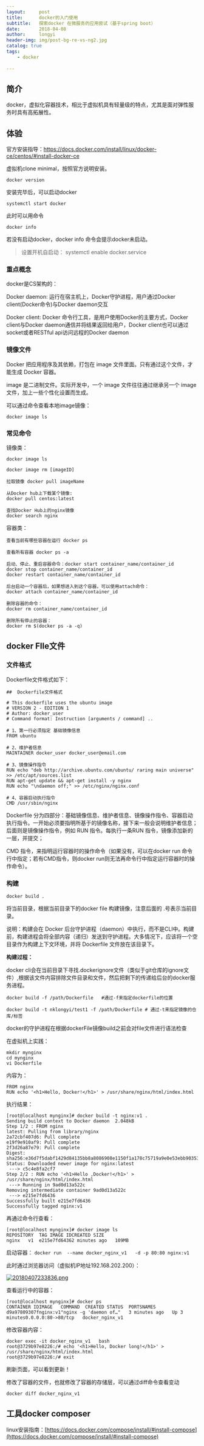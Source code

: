 ```yaml
---
layout:     post
title:      docker的入门使用
subtitle:   探索docker 在微服务的应用尝试（基于spring boot）
date:       2018-04-08
author:     longyi
header-img: img/post-bg-re-vs-ng2.jpg
catalog: true
tags:
    - docker
    
---
```


## 简介

docker，虚拟化容器技术，相比于虚拟机具有轻量级的特点，尤其是面对弹性服务时具有高拓展性。

## 体验

官方安装指导：https://docs.docker.com/install/linux/docker-ce/centos/#install-docker-ce

虚拟机clone minimal，按照官方说明安装。

    docker version 

安装完毕后，可以启动docker

    systemctl start docker

此时可以用命令

    docker info 


若没有启动docker，docker info 命令会提示docker未启动。

>设置开机自启动：
systemctl enable docker.service

### 重点概念

docker是CS架构的：

Docker daemon: 运行在宿主机上，Docker守护进程，用户通过Docker client(Docker命令)与Docker daemon交互

Docker client: Docker 命令行工具，是用户使用Docker的主要方式，Docker client与Docker daemon通信并将结果返回给用户，Docker client也可以通过socket或者RESTful api访问远程的Docker daemon

### 镜像文件

Docker 把应用程序及其依赖，打包在 image 文件里面。只有通过这个文件，才能生成 Docker 容器。

image 是二进制文件。实际开发中，一个 image 文件往往通过继承另一个 image 文件，加上一些个性化设置而生成。

可以通过命令查看本地image镜像：

    docker image ls

### 常见命令

镜像类：

    docker image ls

	docker image rm [imageID]

    拉取镜像 docker pull imageName

	从Docker hub上下载某个镜像:
	docker pull centos:latest

	查找Docker Hub上的nginx镜像
	docker search nginx

容器类：

    查看当前有哪些容器在运行 docker ps

    查看所有容器 docker ps -a

	启动、停止、重启容器命令：docker start container_name/container_id
    docker stop container_name/container_id
    docker restart container_name/container_id

    后台启动一个容器后，如果想进入到这个容器，可以使用attach命令：
	docker attach container_name/container_id

	删除容器的命令：
	docker rm container_name/container_id

	删除所有停止的容器：
	docker rm $(docker ps -a -q)


## docker FIle文件

### 文件格式

Dockerfile文件格式如下：

    ##  Dockerfile文件格式
    
    # This dockerfile uses the ubuntu image
    # VERSION 2 - EDITION 1
    # Author: docker_user
    # Command format: Instruction [arguments / command] ..
     
    # 1、第一行必须指定 基础镜像信息
    FROM ubuntu
     
    # 2、维护者信息
    MAINTAINER docker_user docker_user@email.com
     
    # 3、镜像操作指令
    RUN echo "deb http://archive.ubuntu.com/ubuntu/ raring main universe" >> /etc/apt/sources.list
    RUN apt-get update && apt-get install -y nginx
    RUN echo "\ndaemon off;" >> /etc/nginx/nginx.conf
     
    # 4、容器启动执行指令
    CMD /usr/sbin/nginx

Dockerfile 分为四部分：基础镜像信息、维护者信息、镜像操作指令、容器启动执行指令。一开始必须要指明所基于的镜像名称，接下来一般会说明维护者信息；后面则是镜像操作指令，例如 RUN 指令。每执行一条RUN 指令，镜像添加新的一层，并提交；

CMD 指令，来指明运行容器时的操作命令（如果没有，可以在docker run 命令行中指定；若有CMD指令，则docker run则无法再命令行中指定运行容器时的操作命令）。

### 构建

    docker build .

将当前目录，根据当前目录下的docker file 构建镜像，注意后面的 .号表示当前目录。

说明：构建会在 Docker 后台守护进程（daemon）中执行，而不是CLI中。构建前，构建进程会将全部内容（递归）发送到守护进程。大多情况下，应该将一个空目录作为构建上下文环境，并将 Dockerfile 文件放在该目录下。

**构建过程：**

docker cli会在当前目录下寻找.dockerignore文件（类似于git仓库的ignore文件）,根据该文件内容排除文件目录和文件，然后把剩下的传递给后台的docker服务进程。
    
    docker build -f /path/Dockerfile   #通过-f来指定dockerfile的位置

	docker build -t nklongyi/test1 -f /path/Dockerfile # 通过-t来指定镜像的仓库/标签

docker的守护进程在根据dockerFile镜像build之前会对file文件进行语法检查

在虚拟机上实践：

    mkdir mynginx
    cd mynginx
    vi Dockerfile

内容为：
    
    FROM nginx
    RUN echo '<h1>Hello, Docker!</h1>' > /usr/share/nginx/html/index.html

执行结果：

    [root@localhost mynginx]# docker build -t nginx:v1 .
    Sending build context to Docker daemon  2.048kB
    Step 1/2 : FROM nginx
    latest: Pulling from library/nginx
    2a72cbf407d6: Pull complete 
    e19f9e910af9: Pull complete 
    2f3d26a87e79: Pull complete 
    Digest: sha256:e36d7f5dabf1429d84135bb8a8086908e1150f1a178c75719a9e0e53ebb90353
    Status: Downloaded newer image for nginx:latest
     ---> c5c4e8fa2cf7
    Step 2/2 : RUN echo '<h1>Hello ,Docker!</h1>' > /usr/share/nginx/html/index.html
     ---> Running in 9ad0d13a522c
    Removing intermediate container 9ad0d13a522c
     ---> e215e7fd6436
    Successfully built e215e7fd6436
    Successfully tagged nginx:v1

再通过命令行查看：

    [root@localhost mynginx]# docker image ls
    REPOSITORY  TAG IMAGE IDCREATED SIZE
    nginx   v1  e215e7fd64362 minutes ago   109MB

启动容器：
    `docker run  --name docker_nginx_v1   -d -p 80:80 nginx:v1`

此时通过浏览器访问（虚拟机IP地址192.168.202.200）：

[![20180407233836.png](https://s17.postimg.org/iqiru9owv/20180407233836.png)](https://postimg.org/image/tq3z5vfbv/)

查看运行中的容器：

    [root@localhost mynginx]# docker ps
    CONTAINER IDIMAGE   COMMAND  CREATED STATUS  PORTSNAMES
    d9a97809307fnginx:v1"nginx -g 'daemon of…"   3 minutes ago   Up 3 minutes0.0.0.0:80->80/tcp   docker_nginx_v1


修改容器内容：

	docker exec -it docker_nginx_v1   bash
	root@3729b97e8226:/# echo '<h1>Hello, Docker long!</h1>' > /usr/share/nginx/html/index.html
	root@3729b97e8226:/# exit

刷新页面，可以看到更新！

修改了容器的文件，也就修改了容器的存储层，可以通过diff命令查看变动

    docker diff docker_nginx_v1


## 工具docker composer

linux安装指南：[https://docs.docker.com/compose/install/#install-compose](https://docs.docker.com/compose/install/#install-compose)














